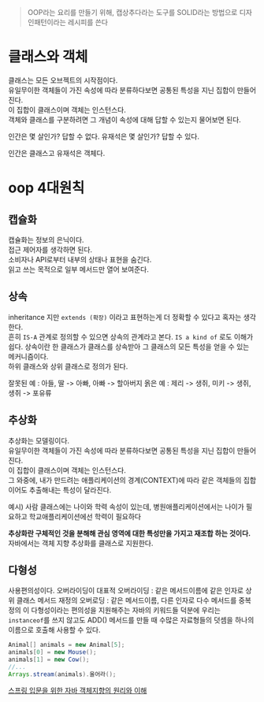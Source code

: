 
> OOP라는 요리를 만들기 위해, 캡상추다라는 도구를 SOLID라는 방법으로 디자인패턴이라는 레시피를 쓴다

# 클래스와 객체
클래스는 모든 오브젝트의 시작점이다.  
유일무이한 객체들이 가진 속성에 따라 분류하다보면 공통된 특성을 지닌 집합이 만들어진다.  
이 집합이 클래스이며 객체는 인스턴스다.  
객체와 클래스를 구분하려면 그 개념이 속성에 대해 답할 수 있는지 물어보면 된다.

인간은 몇 살인가? 답할 수 없다.
유재석은 몇 살인가? 답할 수 있다.

인간은 클래스고 유재석은 객체다.  

# oop 4대원칙

## 캡슐화
캡슐화는 정보의 은닉이다.  
접근 제어자를 생각하면 된다.  
소비자나 API로부터 내부의 상태나 표현을 숨긴다.  
읽고 쓰는 목적으로 일부 메서드만 열어 보여준다. 

## 상속
inheritance 지만 `extends (확장)` 이라고 표현하는게 더 정확할 수 있다고 혹자는 생각한다.  
흔히 `IS-A` 관계로 정의할 수 있으면 상속의 관계라고 본다.  `IS a kind of` 로도 이해가 쉽다.
상속이란 한 클래스가 클래스를 상속받아 그 클래스의 모든 특성을 얻을 수 있는 메커니즘이다.  
하위 클래스와 상위 클래스로 정의가 된다.  

잘못된 예 : 아들, 딸 -> 아빠, 아빠 -> 할아버지
옭은 예 : 제리 -> 생쥐, 미키 -> 생쥐, 생쥐 -> 포유류

## 추상화
추상화는 모델링이다.  
유일무이한 객체들이 가진 속성에 따라 분류하다보면 공통된 특성을 지닌 집합이 만들어진다.  
이 집합이 클래스이며 객체는 인스턴스다.  
그 와중에, 내가 만드려는 애플리케이션의 경계(CONTEXT)에 따라 같은 객체들의 집합이어도 추출해내는 
특성이 달라진다.

예시) 사람 클래스에는 나이와 학력 속성이 있는데, 병원애플리케이션에서는 나이가 필요하고 학교애플리케이션에선 학력이 필요하다

**추상화란 구체적인 것을 분해해 관심 영역에 대한 특성만을 가지고 재조합 하는 것이다.**
자바에서는 객체 지향 추상화를 클래스로 지원한다.

## 다형성
사용편의성이다. 오버라이딩이 대표적
오버라이딩 : 같은 메서드이름에 같은 인자로 상위 클래스 메서드 재정의
오버로딩 : 같은 메서드이름, 다른 인자로 다수 메서드를 중복 정의
이 다형성이라는 편의성을 지원해주는 자바의 키워드들 덕분에 우리는 `instanceof`를 쓰지 않고도
ADD() 메서드를 만들 때 수많은 자료형들의 덧셈을 하나의 이름으로 호출해 사용할 수 있다.
```JAVA
Animal[] animals = new Animal[5];
animals[0] = new Mouse();
animals[1] = new Cow();
//...
Arrays.stream(animals).울어라();
```


[스프링 입문을 위한 자바 객체지향의 원리와 이해](http://www.yes24.com/Product/Goods/17350624)
